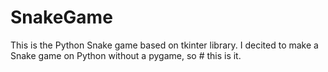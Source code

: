 # SnakeGame
This is the Python Snake game based on tkinter library.
I decited to make a Snake game on Python without a pygame, so # this is it.
